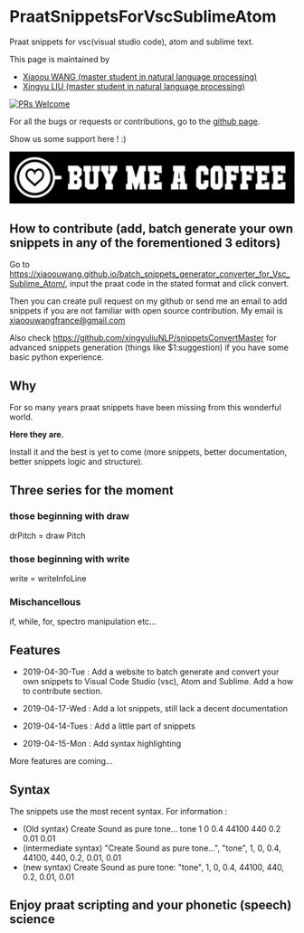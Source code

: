 # PraatSnippetsForVscSublimeAtom

Praat snippets for vsc(visual studio code), atom and sublime text.

This page is maintained by

- [Xiaoou WANG (master student in natural language processing)](http://xiaoouwang.github.io)
- [Xingyu LIU (master student in natural language processing)](https://github.com/xingyuliuNLP)

[![PRs Welcome](https://img.shields.io/badge/PRs-welcome-brightgreen.svg?style=flat-square)](http://makeapullrequest.com)

For all the bugs or requests or contributions, go to the [github page](https://github.com/xiaoouwang/PraatSnippetsForVscSublimeAtom).

Show us some support here ! :)

[![Foo](img/2019-04-30-14-40-25.png)](https://www.paypal.com/pools/c/8el5OFsb8R)

## How to contribute (add, batch generate your own snippets in any of the forementioned 3 editors)

Go to https://xiaoouwang.github.io/batch_snippets_generator_converter_for_Vsc_Sublime_Atom/, input the praat code in the stated format and click convert.

Then you can create pull request on my github or send me an email to add snippets if you are not familiar with open source contribution. My email is xiaoouwangfrance@gmail.com

Also check https://github.com/xingyuliuNLP/snippetsConvertMaster for advanced snippets generation (things like $1:suggestion) if you have some basic python experience.

## Why

For so many years praat snippets have been missing from this wonderful world.

**Here they are.**

Install it and the best is yet to come (more snippets, better documentation, better snippets logic and structure).

## Three series for the moment

### those beginning with draw

drPitch = draw Pitch

### those beginning with write

write = writeInfoLine

### Mischancellous

if, while, for, spectro manipulation etc...

## Features

- 2019-04-30-Tue : Add a website to batch generate and convert your own snippets to Visual Code Studio (vsc), Atom and Sublime. Add a how to contribute section.

- 2019-04-17-Wed : Add a lot snippets, still lack a decent documentation

- 2019-04-14-Tues : Add a little part of snippets

- 2019-04-15-Mon : Add syntax highlighting

More features are coming...

## Syntax

The snippets use the most recent syntax. For information :

- (Old syntax)
  Create Sound as pure tone... tone 1 0 0.4 44100 440 0.2 0.01 0.01
- (intermediate syntax)
  "Create Sound as pure tone...", "tone", 1, 0, 0.4, 44100, 440, 0.2, 0.01, 0.01
- (new syntax)
  Create Sound as pure tone: "tone", 1, 0, 0.4, 44100, 440, 0.2, 0.01, 0.01

## Enjoy praat scripting and your phonetic (speech) science
